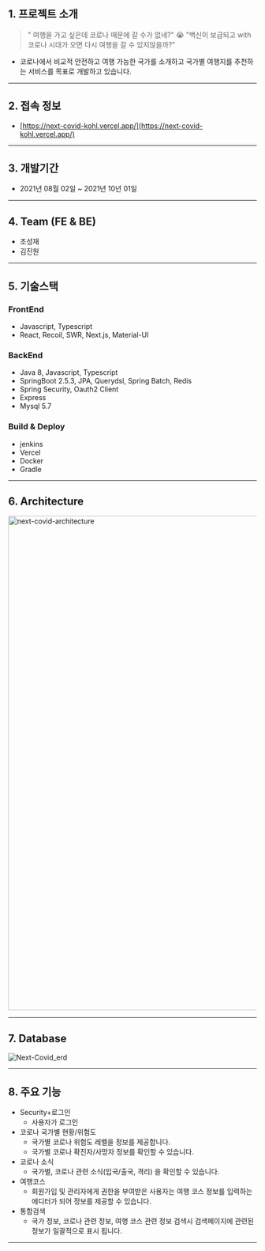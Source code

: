 ## 1. 프로젝트 소개

> " 여행을 가고 싶은데 코로나 때문에 갈 수가 없네?" 😭
"백신이 보급되고 with 코로나 시대가 오면 다시 여행을 갈 수 있지않을까?"
> 
- 코로나에서 비교적 안전하고 여행 가능한 국가를 소개하고 국가별 여행지를 추천하는 서비스를  목표로 개발하고 있습니다.

---

## 2. 접속 정보

- [https://next-covid-kohl.vercel.app/](https://next-covid-kohl.vercel.app/)

---

## 3. 개발기간

- 2021년 08월 02일 ~ 2021년 10년 01일

---

## 4. Team (FE & BE)

* 조성재
* 김진원

---

## 5. 기술스택

### FrontEnd

- Javascript, Typescript
- React, Recoil, SWR, Next.js, Material-UI

### BackEnd

- Java 8, Javascript, Typescript
- SpringBoot 2.5.3, JPA, Querydsl, Spring Batch, Redis
- Spring Security, Oauth2 Client
- Express
- Mysql 5.7

### Build & Deploy

- jenkins
- Vercel
- Docker
- Gradle

---

## 6. Architecture
<img width="1000" alt="next-covid-architecture" src="https://user-images.githubusercontent.com/27146519/136890904-c35d152d-0cfd-44f8-abc9-f33703d2d53c.png">


---

## 7. Database
![Next-Covid_erd](https://user-images.githubusercontent.com/27146519/136890886-4eb76bd1-8f49-4f66-917c-3974791d5b39.png)


---

## 8. 주요 기능

- Security+로그인
    - 사용자가 로그인
- 코로나 국가별 현황/위험도
    - 국가별 코로나 위험도 레벨을 정보를 제공합니다.
    - 국가별 코로나 확진자/사망자 정보를 확인할 수 있습니다.
- 코로나 소식
    - 국가별, 코로나 관련 소식(입국/출국, 격리) 을 확인할 수 있습니다.
- 여행코스
    - 회원가입 및 관리자에게 권한을 부여받은 사용자는 여행 코스 정보를 입력하는 에디터가 되어 정보를 제공할 수 있습니다.
- 통합검색
    - 국가 정보, 코로나 관련 정보, 여행 코스 관련 정보 검색시 검색페이지에 관련된 정보가 일괄적으로 표시 됩니다.

---
